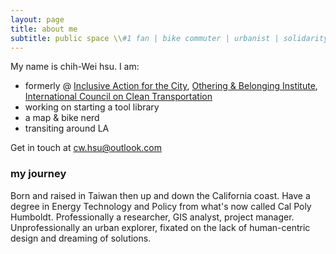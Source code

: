 ```yaml
---
layout: page
title: about me
subtitle: public space \\#1 fan | bike commuter | urbanist | solidarity & repair economy
---
```


My name is chih-Wei hsu. I am: 

- formerly @ [Inclusive Action for the City](https://inclusiveaction.org), [Othering & Belonging Institute](https://belonging.berkeley.edu/), [International Council on Clean Transportation](https://theicct.org/)  
- working on starting a tool library  
- a map & bike nerd  
- transiting around LA   


Get in touch at cw.hsu@outlook.com

### my journey

Born and raised in Taiwan then up and down the California coast. Have a degree in Energy Technology and Policy from what's now called Cal Poly Humboldt. Professionally a researcher, 
GIS analyst, project manager. Unprofessionally an urban explorer, fixated on the lack of human-centric design and dreaming of solutions.

